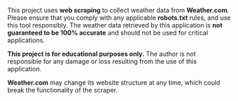 This project uses **web scraping** to collect weather data from **Weather.com**. Please ensure that you comply with any applicable **robots.txt** rules, and use this tool responsibly. The weather data retrieved by this application is **not guaranteed to be 100% accurate** and should not be used for critical applications.

**This project is for educational purposes only.** The author is not responsible for any damage or loss resulting from the use of this application.

**Weather.com** may change its website structure at any time, which could break the functionality of the scraper.

